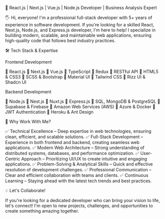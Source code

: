 🚀 React.js | Next.js | Vue.js | Node.js Developer | Business Analysis Expert

🖐 Hi, everyone! I'm a professional full-stack developer with 5+ years of experience in software development. If you're looking for a skilled React, Next.js, Node.js, and Express.js developer, I'm here to help! I specialize in building modern, scalable, and maintainable web applications, ensuring high-quality code that follows best industry practices.

🛠 Tech Stack & Expertise

Frontend Development

🔹 React.js 
🔹 Next.js
🔹 Vue.js
🔹 TypeScript
🔹 Redux
🔹 RESTful API
🔹 HTML5 & CSS3
🔹 SCSS & Bootstrap
🔹 Material UI
🔹 Tailwind CSS
🔹 Rizz UI & Shadcn UI

Backend Development

🔹 Node.js
🔹 Nest.js
🔹 Nuxt.js
🔹 Express.js
🔹 SQL, MongoDB & PostgreSQL
🔹 Supabase & Firebase
🔹 Amazon Web Services (AWS)
🔹 Azure & Docker
🔹 JWT Authentication
🔹 Heroku & Ant Design

🌟 Why Work With Me?

✅ Technical Excellence – Deep expertise in web technologies, ensuring clean, efficient, and scalable solutions.
✅ Full-Stack Development – Experience in both frontend and backend, creating seamless web applications.
✅ Modern Web Architecture – Strong understanding of distributed systems, databases, and performance optimization.
✅ User-Centric Approach – Prioritizing UI/UX to create intuitive and engaging applications.
✅ Problem-Solving & Analytical Skills – Quick and effective resolution of development challenges.
✅ Professional Communication – Clear and efficient collaboration with teams and clients.
✅ Continuous Learning – Staying ahead with the latest tech trends and best practices.

💡 Let's Collaborate!

If you're looking for a dedicated developer who can bring your vision to life, let's connect! I'm open to new projects, challenges, and opportunities to create something amazing together.
